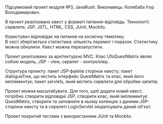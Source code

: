 Підсумковий проект модуля №3, JavaRush.
Виконавець: Колибаба Ігор Володимирович.

В проект реалізовано квест у форматі питання-відповідь.
Технології: сервлети, JSP, JSTL, HTML, CSS, JUnit, Mockito.

Користувач відповідає на питання на космічну тематику.  
В сесії зберігається статистика: кількість перемог і поразок. 
Статистику можна обнулити. Квест можна перезапустити. 

Проект реалізовано за архітектурою MVC. Клас UfoQuestMatrix являє собою модель,
JSP - view, сервлет - контроллер. 

Структура проекту: 
пакет JSP-файлів сторінок квесту; 
пакет dialogueTree, що містить інтерфейс QuestMatrix та клас, який його імплементує;
пакет servlets, який містить сервлети для обробки запитів;

Проект можна масштабувати. Для того, щоб додати новий квест, потрібно створити відповідні
JSP, створити клас, який імплементує QuestMatrix, створити та заповнити в ньому колекцію 
з даними JSP-сторінок квесту та в сервлеті LogicServlet ініціалізувати даний об'єкт.

Проект покритий тестами з використанням JUnit та Mockito.